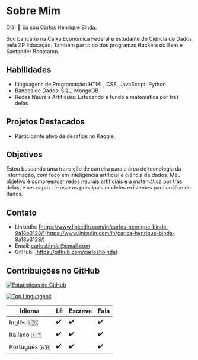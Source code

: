 # Sobre Mim

Olá! 👋 Eu sou Carlos Henrique Binda.

Sou bancário na Caixa Econômica Federal e estudante de Ciência de Dados pela XP Educação. Também participo dos programas Hackers do Bem e Santander Bootcamp.

## Habilidades

- Linguagens de Programação: HTML, CSS, JavaScript, Python
- Bancos de Dados: SQL, MongoDB
- Redes Neurais Artificiais: Estudando a fundo a matemática por trás delas

## Projetos Destacados

- Participante ativo de desafios no Kaggle.

## Objetivos

Estou buscando uma transição de carreira para a área de tecnologia da informação, com foco em inteligência artificial e ciência de dados. Meu objetivo é compreender redes neurais artificiais e a matemática por trás delas, e ser capaz de usar os principais modelos existentes para análise de dados.

## Contato

- LinkedIn: [https://www.linkedin.com/in/carlos-henrique-binda-9a18b3128/](https://www.linkedin.com/in/carlos-henrique-binda-9a18b3128/)
- Email: carlosbinda@email.com
- GitHub: [(https://github.com/carloshbinda)](https://github.com/carloshbinda)

## Contribuições no GitHub

[![Estatísticas do GitHub](https://github-readme-stats.vercel.app/api?username=carloshbinda&show_icons=true&theme=radical)](seu_perfil_no_github)

[![Top Linguagens](https://github-readme-stats.vercel.app/api/top-langs/?username=carloshbinda&layout=compact&theme=radical)](seu_perfil_no_github)


| Idioma      |Lê       | Escreve | Fala   |
|-------------|---------|---------|--------|
| Inglês 🇺🇸   | ✔️       | ✔️       | ✔️      |
| Italiano 🇮🇹 | ✔️       | ✔️       | ✔️      |
| Português 🇧🇷| ✔️       | ✔️       | ✔️      |
